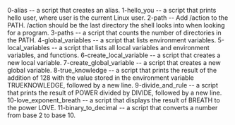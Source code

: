 0-alias -- a script that creates an alias.
1-hello_you -- a script that prints hello user, where user is the current Linux user.
2-path -- Add /action to the PATH. /action should be the last directory the shell looks into when looking for a program.
3-paths -- a script that counts the number of directories in the PATH.
4-global_variables -- a script that lists environment variables.
5-local_variables -- a script that lists all local variables and environment variables, and functions.
6-create_local_variable -- a script that creates a new local variable.
7-create_global_variable -- a script that creates a new global variable.
8-true_knowledge --  a script that prints the result of the addition of 128 with the value stored in the environment variable TRUEKNOWLEDGE, followed by a new line.
9-divide_and_rule --  a script that prints the result of POWER divided by DIVIDE, followed by a new line.
10-love_exponent_breath --  a script that displays the result of BREATH to the power LOVE.
11-binary_to_decimal --  a script that converts a number from base 2 to base 10.
